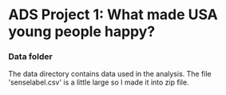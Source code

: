 # ADS Project 1: What made USA young people happy?
### Data folder

The data directory contains data used in the analysis. The file 'senselabel.csv' is a little large so I made it into zip file.
